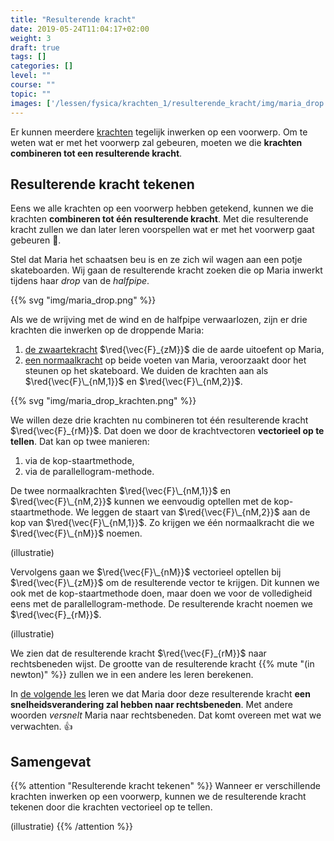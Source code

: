 ```yaml
---
title: "Resulterende kracht"
date: 2019-05-24T11:04:17+02:00
weight: 3
draft: true
tags: []
categories: []
level: ""
course: ""
topic: ""
images: ['/lessen/fysica/krachten_1/resulterende_kracht/img/maria_drop.png', '/lessen/fysica/krachten_1/resulterende_kracht/img/maria_drop_krachten.png']
---
```

Er kunnen meerdere [krachten](../intro) tegelijk inwerken op een voorwerp. Om
te weten wat er met het voorwerp zal gebeuren, moeten we die **krachten
combineren tot een resulterende kracht**.

## Resulterende kracht tekenen

Eens we alle krachten op een voorwerp hebben getekend, kunnen we die krachten
**combineren tot één resulterende kracht**. Met die resulterende kracht zullen
we dan later leren voorspellen wat er met het voorwerp gaat gebeuren 🔮.

Stel dat Maria het schaatsen beu is en ze zich wil wagen aan een potje
skateboarden. Wij gaan de resulterende kracht zoeken die op Maria inwerkt
tijdens haar *drop* van de *halfpipe*.

{{% svg "img/maria_drop.png" %}}

Als we de wrijving met de wind en de halfpipe verwaarlozen, zijn er drie
krachten die inwerken op de droppende Maria:

1. [de zwaartekracht](../zwaartekracht) $\red{\vec{F}_{zM}}$ die de aarde uitoefent
op Maria,
2. [een normaalkracht](../normaalkracht) op beide voeten van Maria, veroorzaakt door
het steunen op het skateboard. We duiden de krachten aan als
$\red{\vec{F}\_{nM,1}}$ en $\red{\vec{F}\_{nM,2}}$.

{{% svg "img/maria_drop_krachten.png" %}}

We willen deze drie krachten nu combineren tot één resulterende kracht
$\red{\vec{F}_{rM}}$. Dat doen we door de krachtvectoren **vectorieel op te tellen**.
Dat kan op twee manieren:

1. via de kop-staartmethode,
2. via de parallellogram-methode.

De twee normaalkrachten $\red{\vec{F}\_{nM,1}}$ en $\red{\vec{F}\_{nM,2}}$
kunnen we eenvoudig optellen met de kop-staartmethode. We leggen de staart van
$\red{\vec{F}\_{nM,2}}$ aan de kop van $\red{\vec{F}\_{nM,1}}$. Zo krijgen we
één normaalkracht die we $\red{\vec{F}\_{nM}}$ noemen.

(illustratie)

Vervolgens gaan we $\red{\vec{F}\_{nM}}$ vectorieel optellen bij
$\red{\vec{F}\_{zM}}$ om de resulterende vector te krijgen. Dit kunnen we ook met
de kop-staartmethode doen, maar doen we voor de volledigheid eens met de
parallellogram-methode. De resulterende kracht noemen we $\red{\vec{F}_{rM}}$.

(illustratie)

We zien dat de resulterende kracht $\red{\vec{F}_{rM}}$ naar rechtsbeneden wijst.
De grootte van de resulterende kracht {{% mute "(in newton)" %}} zullen we in een
andere les leren berekenen.

In [de volgende les](../snelheidsverandering) leren we dat Maria door deze
resulterende kracht **een snelheidsverandering zal hebben naar rechtsbeneden**.
Met andere woorden *versnelt* Maria naar rechtsbeneden. Dat komt overeen met wat
we verwachten. 👍

## Samengevat

{{% attention "Resulterende kracht tekenen" %}}
Wanneer er verschillende krachten inwerken op een voorwerp, kunnen we de
resulterende kracht tekenen door die krachten vectorieel op te tellen.

(illustratie)
{{% /attention %}}

